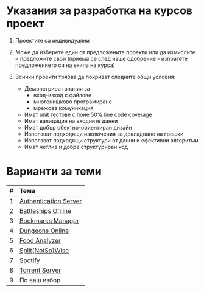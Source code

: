 # Указания за разработка на курсов проект

1. Проектите са индивидуални

2. Mоже да изберете един от предложените проекти или да измислите и предложите свой (приема се след наше одобрение - изпратете предложението си на екипа на курса)

3. Всички проекти трябва да покриват следните общи условия:
    - Демонстрират знания за
        - вход-изход с файлове
        - многонишково програмиране
        - мрежова комуникация
    - Имат unit тестове с поне 50% line code coverage
    - Имат валидация на входните данни
    - Имат добър обектно-ориентиран дизайн
    - Използват подходящи изключения за докладване на грешки
    - Използват подходящи структури от данни и ефективни алгоритми
    - Имат четлив и добре структуриран код

# Варианти за теми

| # | Тема                                    |
|:--|:--------------------------------------- |
| 1 | [Authentication Server](auth-server.md) |
| 2 | [Battleships Online](battleships.md)    |
| 3 | [Bookmarks Manager](bookmarks.md)       |
| 4 | [Dungeons Online](dungeons.md)          |
| 5 | [Food Analyzer](food-analyzer.md)       |
| 6 | [Split(NotSo)Wise](splitwise.md)        |
| 7 | [Spotify](spotify.md)                   |
| 8 | [Torrent Server](torrent.md)            |
| 9 | По ваш избор                            |
